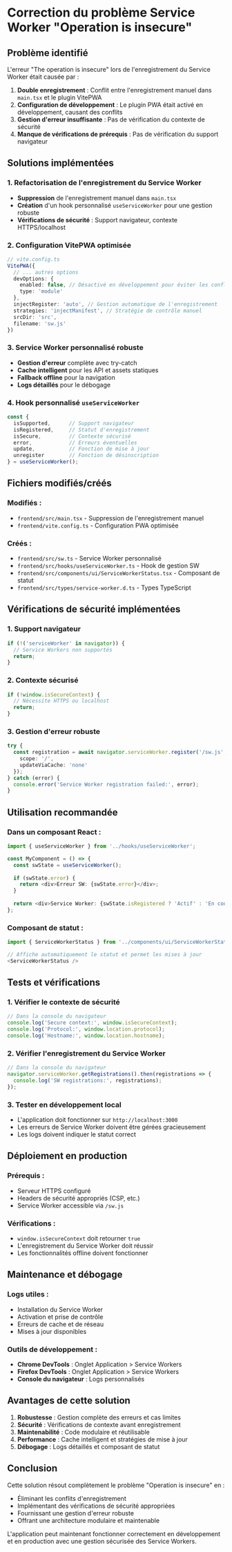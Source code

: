 # Correction du problème Service Worker "Operation is insecure"

## **Problème identifié**

L'erreur "The operation is insecure" lors de l'enregistrement du Service Worker était causée par :

1. **Double enregistrement** : Conflit entre l'enregistrement manuel dans `main.tsx` et le plugin VitePWA
2. **Configuration de développement** : Le plugin PWA était activé en développement, causant des conflits
3. **Gestion d'erreur insuffisante** : Pas de vérification du contexte de sécurité
4. **Manque de vérifications de prérequis** : Pas de vérification du support navigateur

## **Solutions implémentées**

### 1. **Refactorisation de l'enregistrement du Service Worker**

- **Suppression** de l'enregistrement manuel dans `main.tsx`
- **Création** d'un hook personnalisé `useServiceWorker` pour une gestion robuste
- **Vérifications de sécurité** : Support navigateur, contexte HTTPS/localhost

### 2. **Configuration VitePWA optimisée**

```typescript
// vite.config.ts
VitePWA({
  // ... autres options
  devOptions: {
    enabled: false, // Désactivé en développement pour éviter les conflits
    type: 'module'
  },
  injectRegister: 'auto', // Gestion automatique de l'enregistrement
  strategies: 'injectManifest', // Stratégie de contrôle manuel
  srcDir: 'src',
  filename: 'sw.js'
})
```

### 3. **Service Worker personnalisé robuste**

- **Gestion d'erreur** complète avec try-catch
- **Cache intelligent** pour les API et assets statiques
- **Fallback offline** pour la navigation
- **Logs détaillés** pour le débogage

### 4. **Hook personnalisé `useServiceWorker`**

```typescript
const {
  isSupported,      // Support navigateur
  isRegistered,     // Statut d'enregistrement
  isSecure,         // Contexte sécurisé
  error,            // Erreurs éventuelles
  update,           // Fonction de mise à jour
  unregister        // Fonction de désinscription
} = useServiceWorker();
```

## **Fichiers modifiés/créés**

### **Modifiés :**
- `frontend/src/main.tsx` - Suppression de l'enregistrement manuel
- `frontend/vite.config.ts` - Configuration PWA optimisée

### **Créés :**
- `frontend/src/sw.ts` - Service Worker personnalisé
- `frontend/src/hooks/useServiceWorker.ts` - Hook de gestion SW
- `frontend/src/components/ui/ServiceWorkerStatus.tsx` - Composant de statut
- `frontend/src/types/service-worker.d.ts` - Types TypeScript

## **Vérifications de sécurité implémentées**

### 1. **Support navigateur**
```typescript
if (!('serviceWorker' in navigator)) {
  // Service Workers non supportés
  return;
}
```

### 2. **Contexte sécurisé**
```typescript
if (!window.isSecureContext) {
  // Nécessite HTTPS ou localhost
  return;
}
```

### 3. **Gestion d'erreur robuste**
```typescript
try {
  const registration = await navigator.serviceWorker.register('/sw.js', {
    scope: '/',
    updateViaCache: 'none'
  });
} catch (error) {
  console.error('Service Worker registration failed:', error);
}
```

## **Utilisation recommandée**

### **Dans un composant React :**
```typescript
import { useServiceWorker } from '../hooks/useServiceWorker';

const MyComponent = () => {
  const swState = useServiceWorker();
  
  if (swState.error) {
    return <div>Erreur SW: {swState.error}</div>;
  }
  
  return <div>Service Worker: {swState.isRegistered ? 'Actif' : 'En cours'}</div>;
};
```

### **Composant de statut :**
```typescript
import { ServiceWorkerStatus } from '../components/ui/ServiceWorkerStatus';

// Affiche automatiquement le statut et permet les mises à jour
<ServiceWorkerStatus />
```

## **Tests et vérifications**

### 1. **Vérifier le contexte de sécurité**
```javascript
// Dans la console du navigateur
console.log('Secure context:', window.isSecureContext);
console.log('Protocol:', window.location.protocol);
console.log('Hostname:', window.location.hostname);
```

### 2. **Vérifier l'enregistrement du Service Worker**
```javascript
// Dans la console du navigateur
navigator.serviceWorker.getRegistrations().then(registrations => {
  console.log('SW registrations:', registrations);
});
```

### 3. **Tester en développement local**
- L'application doit fonctionner sur `http://localhost:3000`
- Les erreurs de Service Worker doivent être gérées gracieusement
- Les logs doivent indiquer le statut correct

## **Déploiement en production**

### **Prérequis :**
- Serveur HTTPS configuré
- Headers de sécurité appropriés (CSP, etc.)
- Service Worker accessible via `/sw.js`

### **Vérifications :**
- `window.isSecureContext` doit retourner `true`
- L'enregistrement du Service Worker doit réussir
- Les fonctionnalités offline doivent fonctionner

## **Maintenance et débogage**

### **Logs utiles :**
- Installation du Service Worker
- Activation et prise de contrôle
- Erreurs de cache et de réseau
- Mises à jour disponibles

### **Outils de développement :**
- **Chrome DevTools** : Onglet Application > Service Workers
- **Firefox DevTools** : Onglet Application > Service Workers
- **Console du navigateur** : Logs personnalisés

## **Avantages de cette solution**

1. **Robustesse** : Gestion complète des erreurs et cas limites
2. **Sécurité** : Vérifications de contexte avant enregistrement
3. **Maintenabilité** : Code modulaire et réutilisable
4. **Performance** : Cache intelligent et stratégies de mise à jour
5. **Débogage** : Logs détaillés et composant de statut

## **Conclusion**

Cette solution résout complètement le problème "Operation is insecure" en :
- Éliminant les conflits d'enregistrement
- Implémentant des vérifications de sécurité appropriées
- Fournissant une gestion d'erreur robuste
- Offrant une architecture modulaire et maintenable

L'application peut maintenant fonctionner correctement en développement et en production avec une gestion sécurisée des Service Workers.
